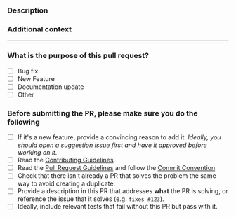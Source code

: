 <!-- Thank you for contributing! -->

### Description

<!-- Please insert your description here and provide especially info about the "what" this PR is solving -->

### Additional context

<!-- e.g. is there anything you'd like reviewers to focus on? -->

---

### What is the purpose of this pull request? <!-- (put an "X" next to an item) -->

- [ ] Bug fix
- [ ] New Feature
- [ ] Documentation update
- [ ] Other

### Before submitting the PR, please make sure you do the following

- [ ] If it's a new feature, provide a convincing reason to add it. *Ideally, you should open a suggestion issue first and have it approved before working on it.*
- [ ] Read the [Contributing Guidelines](https://github.com/Akryum/histoire/blob/main/CONTRIBUTING.md).
- [ ] Read the [Pull Request Guidelines](https://github.com/Akryum/histoire/blob/main/CONTRIBUTING.md#pull-request-guidelines) and follow the [Commit Convention](https://github.com/Akryum/histoire/blob/main/.github/commit-convention.md).
- [ ] Check that there isn't already a PR that solves the problem the same way to avoid creating a duplicate.
- [ ] Provide a description in this PR that addresses **what** the PR is solving, or reference the issue that it solves (e.g. `fixes #123`).
- [ ] Ideally, include relevant tests that fail without this PR but pass with it.
